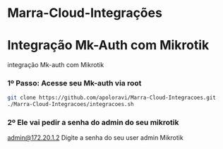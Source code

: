# Marra-Cloud-Integrações

# Integração Mk-Auth com Mikrotik

integração  Mk-auth com Mikrotik


### 1º Passo: Acesse seu Mk-auth via root

```bash
git clone https://github.com/apoloravi/Marra-Cloud-Integracoes.git
./Marra-Cloud-Integracoes/integracoes.sh
```

### 2º Ele vai pedir a senha do admin do seu mikrotik

admin@172.20.1.2
Digite a senha do seu user admin Mikrotik
